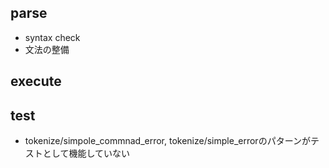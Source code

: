 ## parse
- syntax check
- 文法の整備

## execute

## test
- tokenize/simpole_commnad_error, tokenize/simple_errorのパターンがテストとして機能していない

